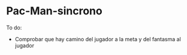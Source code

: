 # Pac-Man-sincrono

To do:
  - Comprobar que hay camino del jugador a la meta y del fantasma al jugador
